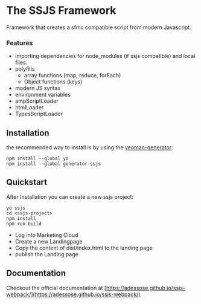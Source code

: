 # The SSJS Framework
Framework that creates a sfmc compatible script from modern Javascript. 
### Features
* importing dependencies for node_modules (if ssjs compatible) and local files. 
* polyfills
    * array functions (map, reduce, forEach)
    * Object functions (keys)
* modern JS syntax
* environment variables
* ampScriptLoader
* htmlLoader
* TypesScriptLoader
## Installation
the recommended way to install is by using the [yeoman-generator](https://www.npmjs.com/package/generator-ssjs):
```
npm install --global yo
npm install --global generator-ssjs
```
## Quickstart
After Installation you can create a new ssjs project:
```
yo ssjs
cd <ssjs-project>
npm install
npm run build
```
* Log into Marketing Cloud
* Create a new Landingpage
* Copy the content of dist/index.html to the landing page
* publish the Landing page
## Documentation
Checkout the official documentation at [https://adessose.github.io/ssjs-webpack/](https://adessose.github.io/ssjs-webpack/)